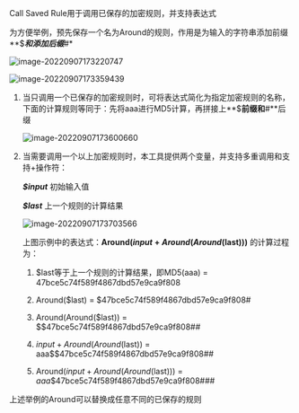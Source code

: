 Call Saved Rule用于调用已保存的加密规则，并支持表达式



为方便举例，预先保存一个名为Around的规则，作用是为输入的字符串添加前缀**$***和添加后缀**#**

![image-20220907173220747](https://raw.githubusercontent.com/ZhouJunjun/image/master/markdown/image-20220907173220747.png)

![image-20220907173359439](https://raw.githubusercontent.com/ZhouJunjun/image/master/markdown/image-20220907173359439.png)



1.   当只调用一个已保存的加密规则时，可将表达式简化为指定加密规则的名称，下面的计算规则等同于：先将aaa进行MD5计算，再拼接上**$**前缀和**#**后缀

     ![image-20220907173600660](https://raw.githubusercontent.com/ZhouJunjun/image/master/markdown/image-20220907173600660.png)



2.   当需要调用一个以上加密规则时，本工具提供两个变量，并支持多重调用和支持+操作符：

     ***$input*** 初始输入值

     ***$last*** 上一个规则的计算结果

     ![image-20220907173703566](https://raw.githubusercontent.com/ZhouJunjun/image/master/markdown/image-20220907173703566.png)

     上图示例中的表达式：**Around($input+Around(Around($last)))** 的计算过程为：

     1.   $last等于上一个规则的计算结果，即MD5(aaa) = 47bce5c74f589f4867dbd57e9ca9f808

     2.   Around($last) = $47bce5c74f589f4867dbd57e9ca9f808#

     3.   Around(Around($last)) = $$47bce5c74f589f4867dbd57e9ca9f808##

     4.   $input + Around(Around($last)) = aaa$$47bce5c74f589f4867dbd57e9ca9f808##

     5.   Around($input + Around(Around($last))) = $aaa$$47bce5c74f589f4867dbd57e9ca9f808###

上述举例的Around可以替换成任意不同的已保存的规则